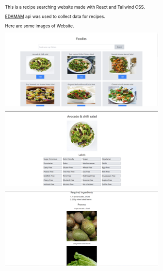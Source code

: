 This is a recipe searching website made with React and Tailwind CSS.

[EDAMAM](https://www.edamam.com/) api was used to collect data for recipes.

Here are some images of Website.

![home.jpg](./src/assets/home.png)

![view1.jpg](./src/assets/view1.png)

![view2.jpg](./src/assets/view2.png)

